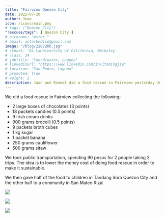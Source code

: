 ```yaml
---
title: "Fairview Quezon City"
date: 2022-07-20
author: Juan
icon: /icons/main.png
# tags: ["Quezon City"]
"rescues/tags": [ Quezon City ]
# nickname: "Aster "
# email: asterbedico@gmail.com
image: "/blog/220720b.jpg"
# school: 'De LaUniversity of California, Berkeley'
# class: 24
# jobtitle: "Coordinator, Laguna"
# linkedinurl: "https://www.linkedin.com/in/itsmingjie"
# location: "San Pedro, Laguna"
# promoted: true
# weight: 2
description: Juan and Ronnel did a food rescue in Fairview yesterday July 20
---
```



We did a food rescue in Fairview collecting the following;

- 2 large boxes of chocolates (3 points)
- 18 packets candies (0.5 points)
- 9 Irish cream drinks
- 900 grams brocolli (0.5 points)
- 9 packets broth cubes 
- 1 kg sugar
- 1 packet banana
- 250 grams cauliflower
- 500 grams sitaw

We took public transportation, spending 90 pesos for 2 people taking 2 trips. The idea is to lower the money cost of doing food rescue in order to make it sustainable.   

We then gave half of the food to children in Tandang Sora Quezon City and the other half to a community in San Mateo Rizal. 

![](/blog/220720a.jpg)

![](/blog/220720b.jpg)

![](/blog/220720c.jpg)